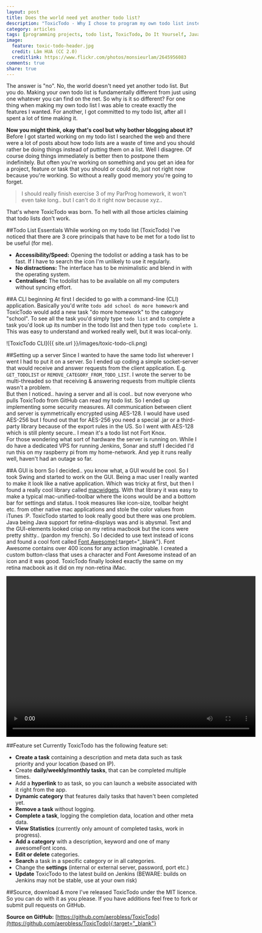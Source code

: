 ```yaml
---
layout: post
title: Does the world need yet another todo list?
description: "ToxicTodo - Why I chose to program my own todo list instead of using one of the many productivity apps out there."
category: articles
tags: [programming projects, todo list, ToxicTodo, Do It Yourself, Java]
image:
  feature: toxic-todo-header.jpg
  credit: Lâm HUA (CC 2.0)
  creditlink: https://www.flickr.com/photos/monsieurlam/2645956083
comments: true
share: true
---
```


The answer is "no". No, the world doesn't need yet another todo list. But you do. Making your own todo list is fundamentally different from just using one whatever you can find on the net. So why is it so different? For one thing when making my own todo list I was able to create exactly the features I wanted. For another, I got committed to my todo list, after all I spent a lot of time making it.

**Now you might think, okay that's cool but why bother blogging about it?**  
Before I got started working on my todo list I searched the web and there were a lot of posts about how todo lists are a waste of time and you should rather be doing things instead of putting them on a list. Well I disagree. Of course doing things immediately is better then to postpone them indefinitely. But often you're working on something and you get an idea for a project, feature or task that you should or could do, just not right now because you're working. So without a really good memory you're going to forget. 

> I should really finish exercise 3 of my ParProg homework, it won't even take long.. but I can't do it right now because xyz..

That's where ToxicTodo was born. To hell with all those articles claiming that todo lists don't work.

##Todo List Essentials
While working on my todo list (ToxicTodo) I've noticed that there are 3 core principals that have to be met for a todo list to be useful (for me).

 + **Accessibility/Speed:** Opening the todolist or adding a task has to be fast. If I have to search the icon I'm unlikely to use it regularly.
 + **No distractions:** The interface has to be minimalistic and blend in with the operating system.
 + **Centralised:** The todolist has to be available on all my computers without syncing effort.

##A CLI beginning
At first I decided to go with a command-line (CLI) application. Basically you'd write `todo add school do more homework` and ToxicTodo would add a new task "do more homework" to the category "school". To see all the task you'd simply type `todo list` and to complete a task you'd look up its number in the todo list and then type `todo complete 1`. 
This was easy to understand and worked really well, but it was local-only.

![ToxicTodo CLI]({{ site.url }}/images/toxic-todo-cli.png)

##Setting up a server
Since I wanted to have the same todo list wherever I went I had to put it on a server. So I ended up coding a simple socket-server that would receive and answer requests from the client application. E.g. `GET_TODOLIST` or `REMOVE_CATEGORY_FROM_TODO_LIST`. I wrote the server to be multi-threaded so that receiving & answering requests from multiple clients wasn't a problem.   
But then I noticed.. having a server and all is cool.. but now everyone who pulls ToxicTodo from GitHub can read my todo list. So I ended up implementing some security measures. All communication between client and server is symmetrically encrypted using AES-128. I would have used AES-256 but I found out that for AES-256 you need a special .jar or a third-party library because of the export rules in the US. So I went with AES-128 which is still plenty secure.. I mean it's a todo list not Fort Knox.  
For those wondering what sort of hardware the server is running on. While I do have a dedicated VPS for running Jenkins, Sonar and stuff I decided I'd run this on my raspberry pi from my home-network. And yep it runs really well, haven't had an outage so far.

##A GUI is born
So I decided.. you know what, a GUI would be cool. So I took Swing and started to work on the GUI. Being a mac user I really wanted to make it look like a native application. Which was tricky at first, but then I found a really cool library called [macwidgets](https://code.google.com/p/macwidgets/). With that library it was easy to make a typical mac-unified-toolbar where the icons would be and a bottom bar for settings and status. I took measures like icon-size, toolbar height etc. from other native mac applications and stole the color values from iTunes :P. ToxicTodo started to look really good but there was one problem. Java being Java support for retina-displays was and is abysmal. Text and the GUI-elements looked crisp on my retina macbook but the icons were pretty shitty.. (pardon my french). So I decided to use text instead of icons and found a cool font called [Font Awesome](http://fortawesome.github.io/Font-Awesome/){:target="_blank"}. Font Awesome contains over 400 icons for any action imaginable. I created a custom button-class that uses a character and Font Awesome instead of an icon and it was good. ToxicTodo finally looked exactly the same on my retina macbook as it did on my non-retina iMac.

<video width="654" height="422" autoplay loop controls>
  <source src="{{ site.url }}/videos/toxic-todo.mp4" type="video/mp4">
  <object id="flowplayer" name="flowplayer" width="654" height="422" data="http://releases.flowplayer.org/swf/flowplayer-3.2.5.swf" 
            type="application/x-shockwave-flash">
      <param name="movie" value="http://releases.flowplayer.org/swf/flowplayer-3.2.5.swf" />
      <param name="allowfullscreen" value="true" />
      <param name="flashvars" 
    value='config={"clip":"{{ site.url }}/videos/toxic-todo.mp4"}' />
   </object>
</video>

##Feature set
Currently ToxicTodo has the following feature set:

 * **Create a task** containing a description and meta data such as task priority and your location (based on IP).
 * Create **daily/weekly/monthly tasks**, that can be completed multiple times.
 * Add a **hyperlink** to as task, so you can launch a website associated with it right from the app.
 * **Dynamic category** that features daily tasks that haven't been completed yet.
 * **Remove a task** without logging.
 * **Complete a task**, logging the completion data, location and other meta data.
 * **View Statistics** (currently only amount of completed tasks, work in progress).
 * **Add a category** with a description, keyword and one of many awesomeFont icons.
 * **Edit or delete** categories.
 * **Search** a task in a specific category or in all categories.
 * Change the **settings** (internal or external server, password, port etc.)
 * **Update** ToxicTodo to the latest build on Jenkins (BEWARE: builds on Jenkins may not be stable, use at your own risk)
 
##Source, download & more
I've released ToxicTodo under the MIT licence. So you can do with it as you please. If you have additions feel free to fork or submit pull requests on GitHub.  

**Source on GitHub:** [https://github.com/aerobless/ToxicTodo](https://github.com/aerobless/ToxicTodo){:target="_blank"}
